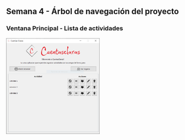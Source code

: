 ## Semana 4 - Árbol de navegación del proyecto

### Ventana Principal - Lista de actividades

<img src="./../../assets/images/proyecto/ListaActividades.PNG" width="50%"> 
